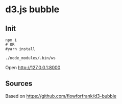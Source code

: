 # d3.js bubble

## Init
```
npm i
# OR
#yarn install

./node_modules/.bin/ws
```

Open http://127.0.0.1:8000

## Sources

Based on https://github.com/flowforfrank/d3-bubble